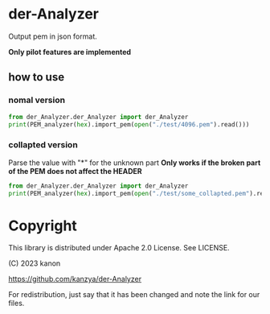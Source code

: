 # der-Analyzer

Output pem in json format.

**Only pilot features are implemented**

## how to use

### nomal version
```python
from der_Analyzer.der_Analyzer import der_Analyzer
print(PEM_analyzer(hex).import_pem(open("./test/4096.pem").read()))
```

### collapted version

Parse the value with "*" for the unknown part
**Only works if the broken part of the PEM does not affect the HEADER**


```python
from der_Analyzer.der_Analyzer import der_Analyzer
print(PEM_analyzer(hex).import_pem(open("./test/some_collapted.pem").read()))
```

# Copyright
This library is distributed under Apache 2.0 License. See LICENSE.

(C) 2023 kanon

https://github.com/kanzya/der-Analyzer

For redistribution, just say that it has been changed and note the link for our files.

